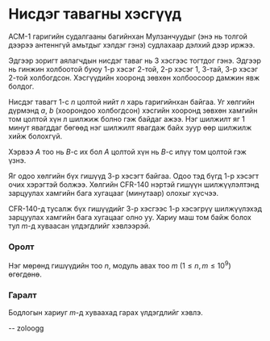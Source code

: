 Нисдэг тавагны хэсгүүд
======================
АСМ-1 гаригийн судалгааны багийнхан Мулзанчуудыг (энэ нь толгой дээрээ антеннгүй амьтдыг хэлдэг гэнэ) судлахаар дэлхий дээр иржээ.

Эдгээр зоригт аялагчдын нисдэг таваг нь $3$ хэсгээс тогтдог гэнэ. Эдгээр нь гинжин холбоотой буюу $1$-р хэсэг $2$-той, $2$-р хэсэг $1$, $3$-тай, $3$-р хэсэг $2$-той холбогдсон. Хэсгүүдийн хооронд зөвхөн холбоосоор дамжин явж болдог.

Нисдэг тавагт $1$-с $n$ цолтой нийт $n$ харь гаригийнхан байгаа. Уг хөлгийн дүрмэнд $a$, $b$ (хоорондоо холбогдсон) хэсгийн хооронд зөвхөн хамгийн том цолтой хүн л шилжиж болно гэж байдаг ажээ. Нэг шилжилт яг $1$ минут явагддаг бөгөөд нэг шилжилт явагдаж байх зуур өөр шилжилж хийж болохгүй.

Хэрвээ $A$ тоо нь $B$-с их бол $A$ цолтой хүн нь $B$-с илүү том цолтой гэж үзнэ.

Яг одоо хөлгийн бүх гишүүд $3$-р хэсэгт байгаа. Одоо тэд бүгд $1$-р хэсэгт очих хэрэгтэй болжээ. Хөлгийн CFR-140 нэртэй гишүүн шилжүүлэлтэнд зарцуулах хамгийн бага хугацааг (минутаар) олохыг хүсчээ.

CFR-140-д тусалж бүх гишүүдийг $3$-р хэсгээс $1$-р хэсэгрүү шилжүүлэхэд зарцуулах хамгийн бага хугацааг олно уу. Хариу маш том байж болох тул $m$-д хуваасан үлдэгдлийг хэвлээрэй.


### Оролт
Нэг мөрөнд гишүүдийн тоо $n$, модуль авах тоо $m$ ($1 ≤ n, m ≤ 10^9$) өгөгдөнө.


### Гаралт
Бодлогын хариуг $m$-д хуваахад гарах үлдэгдлийг хэвлэ.

-- zoloogg
